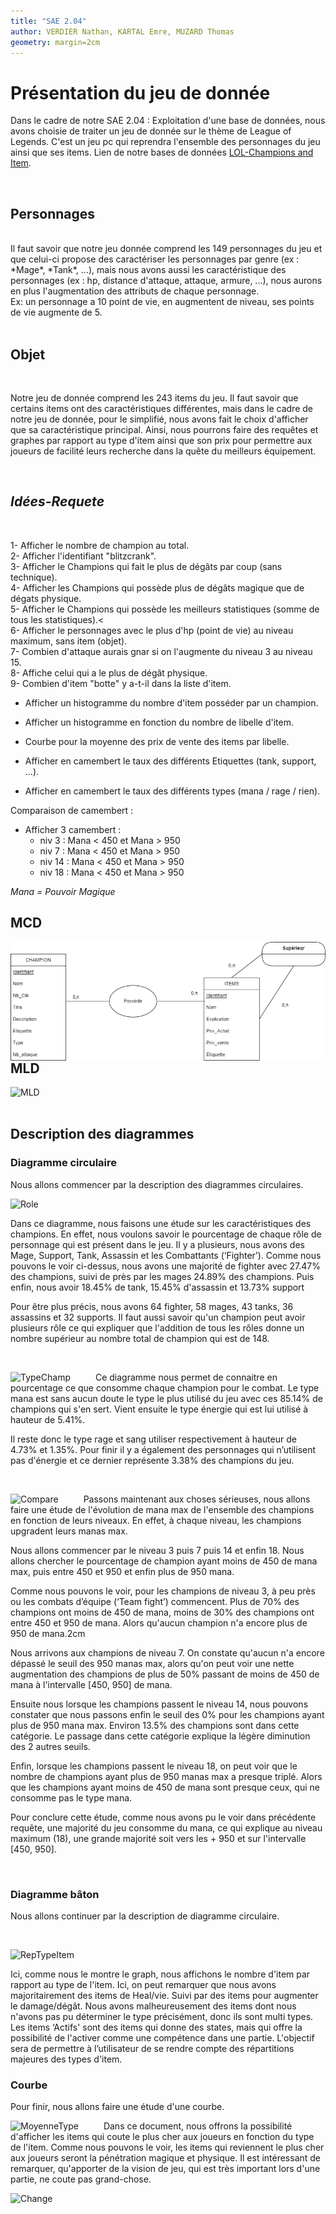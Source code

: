 ```yaml
---
title: "SAE 2.04"
author: VERDIER Nathan, KARTAL Emre, MUZARD Thomas
geometry: margin=2cm
---
```


# Présentation du jeu de donnée

Dans le cadre de  notre SAE 2.04 : Exploitation d'une base de données, nous avons choisie de traiter un jeu de donnée sur le thème de League of Legends. C'est un jeu pc qui reprendra l'ensemble des personnages du jeu ainsi que ses items.
Lien de notre bases de données [LOL-Champions and Item](https://www.kaggle.com/datasets/gyejr95/league-of-legendslol-champion-and-item-2020).

<br>

## Personnages
<br>
Il faut savoir que notre jeu donnée comprend les 149 personnages du jeu et que celui-ci propose des caractériser les personnages par genre (ex : *Mage*, *Tank*, ...), mais nous avons aussi les caractéristique des personnages (ex : hp, distance d'attaque, attaque, armure, ...), nous aurons en plus l'augmentation des attributs de chaque personnage. <br>Ex: un personnage a 10 point de vie, en augmentent de niveau, ses points de vie augmente de 5.<br>

<br>

## Objet

<br>

Notre jeu de donnée comprend les 243 items du jeu. Il faut savoir que certains items ont des caractéristiques différentes, mais dans le cadre de notre jeu de donnée, pour le simplifié, nous avons fait le choix d'afficher que sa caractéristique principal. Ainsi, nous pourrons faire des requêtes et graphes par rapport au type d'item ainsi que son prix pour permettre aux joueurs de facilité leurs recherche dans la quête du meilleurs équipement.

<br>

## *Idées-Requete*

<br>

1- Afficher le nombre de champion au total.<br>
2- Afficher l'identifiant "blitzcrank".<br>
3- Afficher le Champions qui fait le plus de dégâts par coup (sans technique).<br>
4- Afficher les Champions qui possède plus de dégâts magique que de dégats physique.<br>
5- Afficher le Champions qui possède les meilleurs statistiques (somme de tous les statistiques).<<br>
6- Afficher le personnages avec le plus d'hp (point de vie) au niveau maximum, sans item (objet).<br>
7- Combien d'attaque aurais gnar si on l'augmente du niveau 3 au niveau 15.<br>
8- Affiche celui qui a le plus de dégât physique. <br>
9- Combien d'item "botte" y a-t-il dans la liste d'item.<br>

- Afficher un histogramme du nombre d'item posséder par un champion.
- Afficher un histogramme en fonction du nombre de libelle d'item.

- Courbe pour la moyenne des prix de vente des items par libelle.<br>

- Afficher en camembert le taux des différents Etiquettes (tank, support, ...).
- Afficher en camembert le taux des différents types (mana / rage / rien).

Comparaison de camembert :
- Afficher 3 camembert :
     - niv 3 : Mana < 450 et Mana > 950
     - niv 7 : Mana < 450 et Mana > 950
     - niv 14 : Mana < 450 et Mana > 950
     - niv 18 : Mana < 450 et Mana > 950

*Mana = Pouvoir Magique*

## MCD

<img src="MCD.png"
     alt="MCD"
     style="float: left; margin-right: 40px;" />

<br>

## MLD

<img src="MLD.png"
     alt="MLD"
     style="float: left; margin-right: 40px;" />

<br>
<br>

## Description des diagrammes

### Diagramme circulaire

Nous allons commencer par la description des diagrammes circulaires.


<img src="Role.png"
     alt="Role"
     style="float: left; margin-right: 40px;" />


<br>

Dans ce diagramme, nous faisons une étude sur les caractéristiques des champions. En effet, nous voulons savoir le pourcentage de chaque rôle de personnage qui est présent dans le jeu. Il y a plusieurs, nous avons des Mage, Support, Tank, Assassin et les Combattants (‘Fighter’). Comme nous pouvons le voir ci-dessus, nous avons une majorité de fighter avec 27.47% des champions, suivi de près par les mages 24.89% des champions. Puis enfin, nous avoir 18.45% de tank, 15.45% d'assassin et 13.73% support

Pour être plus précis, nous avons 64 fighter, 58 mages, 43 tanks, 36 assassins et 32 supports. Il faut aussi savoir qu'un champion peut avoir plusieurs rôle ce qui expliquer que l'addition de tous les rôles donne un nombre supérieur au nombre total de champion qui est de 148.


<br>

<img src="TypeChamp.png"
     alt="TypeChamp"
     style="float: left; margin-right: 40px;" />
     
Ce diagramme nous permet de connaitre en pourcentage ce que consomme chaque champion pour le combat. Le type mana est sans aucun doute le type le plus utilisé du jeu avec ces 85.14% de champions qui s'en sert. Vient ensuite le type énergie qui est lui utilisé à hauteur de 5.41%. 

Il reste donc le type rage et sang utiliser respectivement à hauteur de 4.73% et 1.35%. Pour finir il y a également des personnages qui n’utilisent pas d'énergie et ce dernier représente 3.38% des champions du jeu.

<br>

<img src="Compare.png"
     alt="Compare"
     style="float: left; margin-right: 40px;" />

Passons maintenant aux choses sérieuses, nous allons faire une étude de l'évolution de mana max de l'ensemble des champions en fonction de leurs niveaux. En effet, à chaque niveau, les champions upgradent leurs manas max.

Nous allons commencer par le niveau 3 puis 7 puis 14 et enfin 18. Nous allons chercher le pourcentage de champion ayant moins de 450 de mana max, puis entre 450 et 950 et enfin plus de 950 mana.

Comme nous pouvons le voir, pour les champions de niveau 3, à peu près ou les combats d’équipe (‘Team fight’) commencent. Plus de 70% des champions ont moins de 450 de mana, moins de 30% des champions ont entre 450 et 950 de mana. Alors qu'aucun champion n'a encore plus de 950 de mana.2cm

Nous arrivons aux champions de niveau 7. On constate qu'aucun n'a encore dépassé le seuil des 950 manas max, alors qu'on peut voir une nette augmentation des champions de plus de 50% passant de moins de 450 de mana à l'intervalle [450, 950] de mana.

Ensuite nous lorsque les champions passent le niveau 14, nous pouvons constater que nous passons enfin le seuil des 0% pour les champions ayant plus de 950 mana max. Environ 13.5% des champions sont dans cette catégorie. Le passage dans cette catégorie explique la légère diminution des 2 autres seuils.

Enfin, lorsque les champions passent le niveau 18, on peut voir que le nombre de champions ayant plus de 950 manas max a presque triplé. Alors que les champions ayant moins de 450 de mana sont presque ceux, qui ne consomme pas le type mana.

Pour conclure cette étude, comme nous avons pu le voir dans précédente requête, une majorité du jeu consomme du mana, ce qui explique au niveau maximum (18), une grande majorité soit vers les + 950 et sur l'intervalle [450, 950].



<br>


### Diagramme bâton

Nous allons continuer par la description de diagramme circulaire.

<br>

<img src="RepTypeItem.png"
     alt="RepTypeItem"
     style="float: left; margin-right: 40px;" />

<br>

Ici, comme nous le montre le graph, nous affichons le nombre d'item par rapport au type de l'item. Ici, on peut remarquer que nous avons majoritairement des items de Heal/vie. Suivi par des items pour augmenter le damage/dégât. Nous avons malheureusement des items dont nous n'avons pas pu déterminer le type précisément, donc ils sont multi types. Les items ‘Actifs' sont des items qui donne des states, mais qui offre la possibilité de l'activer comme une compétence dans une partie. L'objectif sera de permettre à l’utilisateur de se rendre compte des répartitions majeures des types d'item.

### Courbe

Pour finir, nous allons faire une étude d'une courbe.
<br>

<img src="PrixTypeItem.png"
     alt="MoyenneType"
     style="float: left; margin-right: 40px;" />

Dans ce document, nous offrons la possibilité d'afficher les items qui coute le plus cher aux joueurs en fonction du type de l'item. Comme nous pouvons le voir, les items qui reviennent le plus cher aux joueurs seront la pénétration magique et physique. Il est intéressant de remarquer, qu'apporter de la vision de jeu, qui est très important lors d'une partie, ne coute pas grand-chose.

<img src="NbItemUtiliser.png"
     alt="Change"
     style="float: left; margin-right: 40px;" />